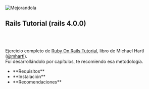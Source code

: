 ![Mejorandola](http://miguelnieva.com/img/mejorandola-grande.png)


## Rails Tutorial (rails 4.0.0)

<br />
<br />

Ejercicio completo de <a href="http://ruby.railstutorial.org/book/ruby-on-rails-tutorial">Ruby On Rails Tutorial</a>, libro de Michael Hartl (<a href="http://twitter.com/mhartl" target="_blank">@mhartl</a>). 
<br />
Fuí desarrollándolo por capítulos, te recomiendo esa metodología.
<br />

<ul>
<li>**Requisitos**</li>
<li>**Instalación**</li>
<li>**Recomendaciones**</li>